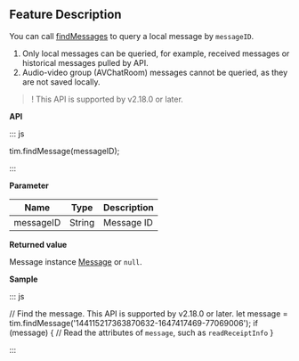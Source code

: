 ## Feature Description

You can call [findMessages](https://web.sdk.qcloud.com/im/doc/en/SDK.html#findMessage) to query a local message by `messageID`.
1. Only local messages can be queried, for example, received messages or historical messages pulled by API.
2. Audio-video group (AVChatRoom) messages cannot be queried, as they are not saved locally.

>! This API is supported by v2.18.0 or later.

**API**

<dx-codeblock>
:::  js

tim.findMessage(messageID);

:::
</dx-codeblock>

**Parameter**

| Name | Type | Description |
| ------------------ | -------- | ------------------------------------------------------------ |
| messageID          | String | Message ID |

**Returned value**

Message instance [Message](https://web.sdk.qcloud.com/im/doc/en//Message.html) or `null`.

**Sample**

<dx-codeblock>
:::  js

// Find the message. This API is supported by v2.18.0 or later.
let message = tim.findMessage('144115217363870632-1647417469-77069006');
if (message) {
  // Read the attributes of `message`, such as `readReceiptInfo`
}

:::
</dx-codeblock>